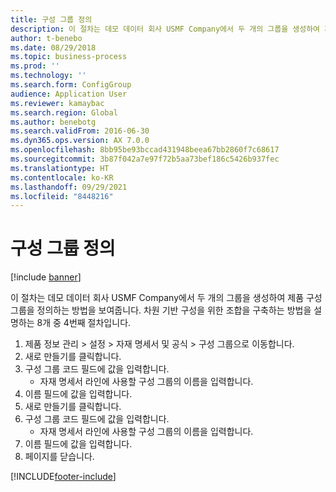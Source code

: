 ```yaml
---
title: 구성 그룹 정의
description: 이 절차는 데모 데이터 회사 USMF Company에서 두 개의 그룹을 생성하여 제품 구성 그룹을 정의하는 방법을 보여줍니다.
author: t-benebo
ms.date: 08/29/2018
ms.topic: business-process
ms.prod: ''
ms.technology: ''
ms.search.form: ConfigGroup
audience: Application User
ms.reviewer: kamaybac
ms.search.region: Global
ms.author: benebotg
ms.search.validFrom: 2016-06-30
ms.dyn365.ops.version: AX 7.0.0
ms.openlocfilehash: 8bb95be93bccad431948beea67bb2860f7c68617
ms.sourcegitcommit: 3b87f042a7e97f72b5aa73bef186c5426b937fec
ms.translationtype: HT
ms.contentlocale: ko-KR
ms.lasthandoff: 09/29/2021
ms.locfileid: "8448216"
---
```

# <a name="define-configuration-groups"></a>구성 그룹 정의

[!include [banner](../../includes/banner.md)]

이 절차는 데모 데이터 회사 USMF Company에서 두 개의 그룹을 생성하여 제품 구성 그룹을 정의하는 방법을 보여줍니다. 차원 기반 구성을 위한 조합을 구축하는 방법을 설명하는 8개 중 4번째 절차입니다.

1. 제품 정보 관리 > 설정 > 자재 명세서 및 공식 > 구성 그룹으로 이동합니다.
2. 새로 만들기를 클릭합니다.
3. 구성 그룹 코드 필드에 값을 입력합니다.
    * 자재 명세서 라인에 사용할 구성 그룹의 이름을 입력합니다.  
4. 이름 필드에 값을 입력합니다.
5. 새로 만들기를 클릭합니다.
6. 구성 그룹 코드 필드에 값을 입력합니다.
    * 자재 명세서 라인에 사용할 구성 그룹의 이름을 입력합니다.  
7. 이름 필드에 값을 입력합니다.
8. 페이지를 닫습니다.



[!INCLUDE[footer-include](../../../includes/footer-banner.md)]